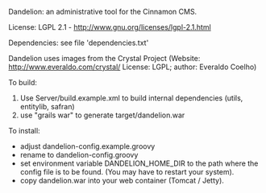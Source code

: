 Dandelion: an administrative tool for the Cinnamon CMS.

License: LGPL 2.1 - http://www.gnu.org/licenses/lgpl-2.1.html

Dependencies: see file 'dependencies.txt'

Dandelion uses images from the Crystal Project 
(Website: http://www.everaldo.com/crystal/ License: LGPL; author: Everaldo Coelho)

To build:
1. Use Server/build.example.xml to build internal dependencies (utils, entitylib, safran)
2. use "grails war" to generate target/dandelion.war

To install:
- adjust dandelion-config.example.groovy
- rename to dandelion-config.groovy
- set environment variable DANDELION_HOME_DIR to the path where
    the config file is to be found. (You may have to restart your system).
- copy dandelion.war into your web container (Tomcat / Jetty).

